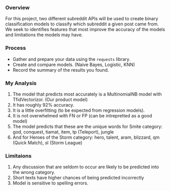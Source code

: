 ### Overview

For this project, two different subreddit APIs will be used to create binary classification models to classify which subreddit a given post came from. We seek to identifies features that most improve the accuracy of the models and limitations the models may have.

### Process

- Gather and prepare your data using the `requests` library.
- Create and compare models. (Naive Bayes, Logistic, KNN)
- Record the summary of the results you found.

### My Analysis

1. The model that predicts most accurately is a MultinomialNB model with TfidVectorizor. (Our product model)
2. It has roughly 92% accuracy.
3. It is a little overfitting (to be expected from regression models).
4. It is not overwhelmed with FN or FP (can be intrepretted as a good model)
5. The model predicts that these are the unique words for Smite category: god, conquest, tiamat, item, tp (Teleport), jungle
6. And for Heroes of the Storm category:  hero, talent, aram, blizzard, qm (Quick Match), sl (Storm League)
    
### Limitaions

1. Any discussion that are seldom to occur are likely to be predicted into the wrong category.
2. Short texts have higher chances of being predicted incorrectly
3. Model is sensitive to spelling errors.
